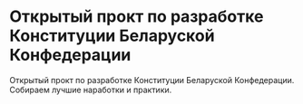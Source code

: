 # Открытый прокт по разработке Конституции Беларуской Конфедерации

Открытый прокт по разработке Конституции Беларуской Конфедерации.
Собираем лучшие наработки и практики.
